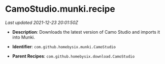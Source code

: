 # CamoStudio.munki.recipe

_Last updated 2021-12-23 20:01:50Z_

- **Description**: Downloads the latest version of Camo Studio and imports it into Munki.

- **Identifier**: `com.github.homebysix.munki.CamoStudio`

- **Parent Recipes**: `com.github.homebysix.download.CamoStudio`
